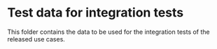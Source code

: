 # Test data for integration tests

This folder contains the data to be used for the integration tests of the released use cases.
